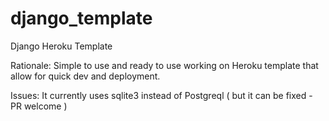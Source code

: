 # django_template
Django Heroku Template

Rationale: Simple to use and ready to use working on Heroku template that allow for quick dev and deployment. 

Issues: It currently uses sqlite3 instead of Postgreql ( but it can be fixed - PR welcome ) 
